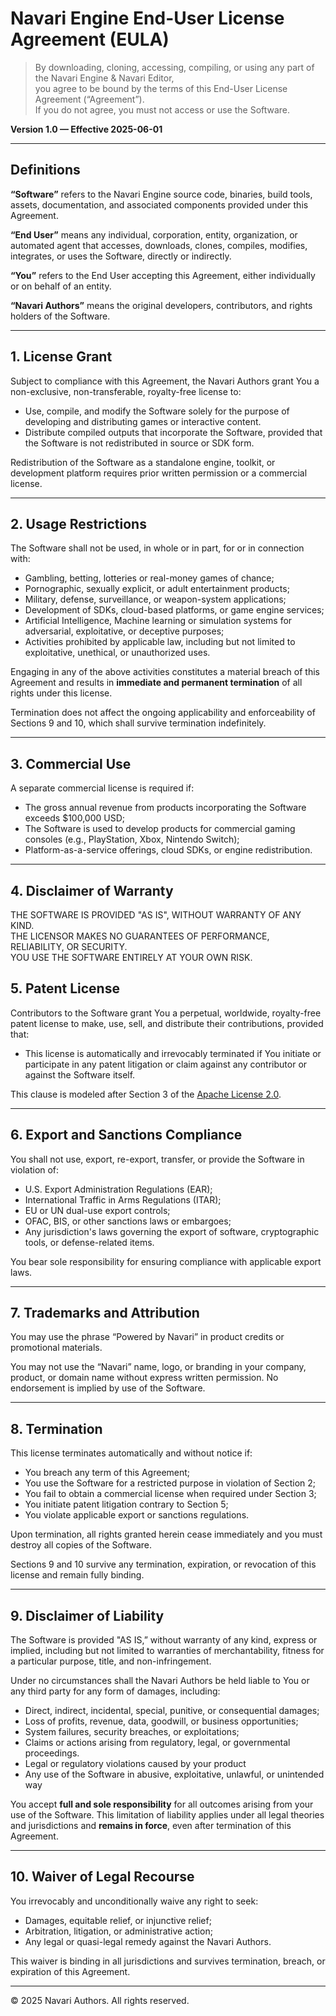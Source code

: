 # Navari Engine End-User License Agreement (EULA)

> By downloading, cloning, accessing, compiling, or using any part of the Navari Engine & Navari Editor,  
> you agree to be bound by the terms of this End-User License Agreement (“Agreement”).  
> If you do not agree, you must not access or use the Software.

**Version 1.0 — Effective 2025-06-01**

---

## Definitions

**“Software”** refers to the Navari Engine source code, binaries, build tools, assets, documentation, and associated components provided under this Agreement.

**“End User”** means any individual, corporation, entity, organization, or automated agent that accesses, downloads, clones, compiles, modifies, integrates, or uses the Software, directly or indirectly.

**“You”** refers to the End User accepting this Agreement, either individually or on behalf of an entity.

**“Navari Authors”** means the original developers, contributors, and rights holders of the Software.

---

## 1. License Grant

Subject to compliance with this Agreement, the Navari Authors grant You a non-exclusive, non-transferable, royalty-free license to:

- Use, compile, and modify the Software solely for the purpose of developing and distributing games or interactive content.
- Distribute compiled outputs that incorporate the Software, provided that the Software is not redistributed in source or SDK form.

Redistribution of the Software as a standalone engine, toolkit, or development platform requires prior written permission or a commercial license.

---

## 2. Usage Restrictions

The Software shall not be used, in whole or in part, for or in connection with:

- Gambling, betting, lotteries or real-money games of chance;
- Pornographic, sexually explicit, or adult entertainment products;
- Military, defense, surveillance, or weapon-system applications;
- Development of SDKs, cloud-based platforms, or game engine services;
- Artificial Intelligence, Machine learning or simulation systems for adversarial, exploitative, or deceptive purposes;
- Activities prohibited by applicable law, including but not limited to exploitative, unethical, or unauthorized uses.

Engaging in any of the above activities constitutes a material breach of this Agreement and results in **immediate and permanent termination** of all rights under this license.

Termination does not affect the ongoing applicability and enforceability of Sections 9 and 10, which shall survive termination indefinitely.

---

## 3. Commercial Use

A separate commercial license is required if:

- The gross annual revenue from products incorporating the Software exceeds $100,000 USD;
- The Software is used to develop products for commercial gaming consoles (e.g., PlayStation, Xbox, Nintendo Switch);
- Platform-as-a-service offerings, cloud SDKs, or engine redistribution.

---

## 4. Disclaimer of Warranty

THE SOFTWARE IS PROVIDED "AS IS", WITHOUT WARRANTY OF ANY KIND.  
THE LICENSOR MAKES NO GUARANTEES OF PERFORMANCE, RELIABILITY, OR SECURITY.  
YOU USE THE SOFTWARE ENTIRELY AT YOUR OWN RISK.

## 5. Patent License

Contributors to the Software grant You a perpetual, worldwide, royalty-free patent license to make, use, sell, and distribute their contributions, provided that:

- This license is automatically and irrevocably terminated if You initiate or participate in any patent litigation or claim against any contributor or against the Software itself.

This clause is modeled after Section 3 of the [Apache License 2.0](https://www.apache.org/licenses/LICENSE-2.0#patent).

---

## 6. Export and Sanctions Compliance

You shall not use, export, re-export, transfer, or provide the Software in violation of:

- U.S. Export Administration Regulations (EAR);
- International Traffic in Arms Regulations (ITAR);
- EU or UN dual-use export controls;
- OFAC, BIS, or other sanctions laws or embargoes;
- Any jurisdiction's laws governing the export of software, cryptographic tools, or defense-related items.

You bear sole responsibility for ensuring compliance with applicable export laws.

---

## 7. Trademarks and Attribution

You may use the phrase “Powered by Navari” in product credits or promotional materials.

You may not use the “Navari” name, logo, or branding in your company, product, or domain name without express written permission. No endorsement is implied by use of the Software.

---

## 8. Termination

This license terminates automatically and without notice if:

- You breach any term of this Agreement;
- You use the Software for a restricted purpose in violation of Section 2;
- You fail to obtain a commercial license when required under Section 3;
- You initiate patent litigation contrary to Section 5;
- You violate applicable export or sanctions regulations.

Upon termination, all rights granted herein cease immediately and you must destroy all copies of the Software.

Sections 9 and 10 survive any termination, expiration, or revocation of this license and remain fully binding.

---

## 9. Disclaimer of Liability

The Software is provided "AS IS,” without warranty of any kind, express or implied, including but not limited to warranties of merchantability, fitness for a particular purpose, title, and non-infringement.

Under no circumstances shall the Navari Authors be held liable to You or any third party for any form of damages, including:

- Direct, indirect, incidental, special, punitive, or consequential damages;
- Loss of profits, revenue, data, goodwill, or business opportunities;
- System failures, security breaches, or exploitations;
- Claims or actions arising from regulatory, legal, or governmental proceedings.
- Legal or regulatory violations caused by your product
- Any use of the Software in abusive, exploitative, unlawful, or unintended way

You accept **full and sole responsibility** for all outcomes arising from your use of the Software.
This limitation of liability applies under all legal theories and jurisdictions and **remains in force**, even after termination of this Agreement.

---

## 10. Waiver of Legal Recourse

You irrevocably and unconditionally waive any right to seek:

- Damages, equitable relief, or injunctive relief;
- Arbitration, litigation, or administrative action;
- Any legal or quasi-legal remedy against the Navari Authors.

This waiver is binding in all jurisdictions and survives termination, breach, or expiration of this Agreement.

---

© 2025 Navari Authors. All rights reserved.
